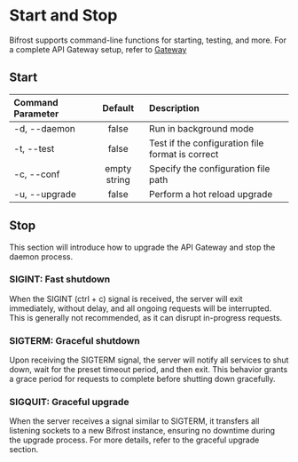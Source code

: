 # Start and Stop

Bifrost supports command-line functions for starting, testing, and more. For a complete API Gateway setup, refer to [Gateway](./../../examples/gateway/main.go)

## Start

| Command Parameter |   Default    | Description                                      |
| :---------------- | :----------: | :----------------------------------------------- |
| -d, --daemon      |    false     | Run in background mode                           |
| -t, --test        |    false     | Test if the configuration file format is correct |
| -c, --conf        | empty string | Specify the configuration file path              |
| -u, --upgrade     |    false     | Perform a hot reload upgrade                     |

## Stop

This section will introduce how to upgrade the API Gateway and stop the daemon process.

### SIGINT: Fast shutdown

When the SIGINT (ctrl + c) signal is received, the server will exit immediately, without delay, and all ongoing requests will be interrupted. This is generally not recommended, as it can disrupt in-progress requests.

### SIGTERM: Graceful shutdown

Upon receiving the SIGTERM signal, the server will notify all services to shut down, wait for the preset timeout period, and then exit. This behavior grants a grace period for requests to complete before shutting down gracefully.

### SIGQUIT: Graceful upgrade

When the server receives a signal similar to SIGTERM, it transfers all listening sockets to a new Bifrost instance, ensuring no downtime during the upgrade process. For more details, refer to the graceful upgrade section.
